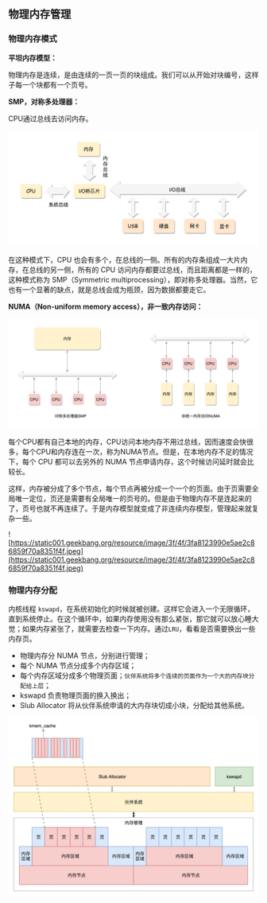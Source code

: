## 物理内存管理

### 物理内存模式

**平坦内存模型：**

物理内存是连续，是由连续的一页一页的块组成。我们可以从开始对块编号，这样子每一个块都有一个页号。

**SMP，对称多处理器：**

CPU通过总线去访问内存。

![fa6c2b6166d02ac37637d7da4e4b579b.jpeg](../../_img/fa6c2b6166d02ac37637d7da4e4b579b.jpeg)

在这种模式下，CPU 也会有多个，在总线的一侧。所有的内存条组成一大片内存，在总线的另一侧，所有的 CPU 访问内存都要过总线，而且距离都是一样的，这种模式称为 SMP（Symmetric multiprocessing），即对称多处理器。当然，它也有一个显著的缺点，就是总线会成为瓶颈，因为数据都要走它。

**NUMA（Non-uniform memory access），非一致内存访问：**

![fa6c2b6166d02ac37637d7da4e4b579b.jpeg](../../_img/8f158f58dda94ec04b26200073e15449.jpeg)

每个CPU都有自己本地的内存，CPU访问本地内存不用过总线，因而速度会快很多，每个CPU和内存连在一次，称为NUMA节点。但是，在本地内存不足的情况下，每个 CPU 都可以去另外的 NUMA 节点申请内存，这个时候访问延时就会比较长。

这样，内存被分成了多个节点，每个节点再被分成一个一个的页面。由于页需要全局唯一定位，页还是需要有全局唯一的页号的。但是由于物理内存不是连起来的了，页号也就不再连续了。于是内存模型就变成了非连续内存模型，管理起来就复杂一些。

![https://static001.geekbang.org/resource/image/3f/4f/3fa8123990e5ae2c86859f70a8351f4f.jpeg](https://static001.geekbang.org/resource/image/3f/4f/3fa8123990e5ae2c86859f70a8351f4f.jpeg)

### 物理内存分配

内核线程 `kswapd`，在系统初始化的时候就被创建。这样它会进入一个无限循环，直到系统停止。在这个循环中，如果内存使用没有那么紧张，那它就可以放心睡大觉；如果内存紧张了，就需要去检查一下内存。通过`LRU`，看看是否需要换出一些内存页。

- 物理内存分 NUMA 节点，分别进行管理；
- 每个 NUMA 节点分成多个内存区域；
- 每个内存区域分成多个物理页面；`伙伴系统将多个连续的页面作为一个大的内存块分配给上层`；
- kswapd 负责物理页面的换入换出；
- Slub Allocator 将从伙伴系统申请的大内存块切成小块，分配给其他系统。

![527e5c861fd06c6eb61a761e4214ba54.jpeg](../../_img/527e5c861fd06c6eb61a761e4214ba54.jpeg)